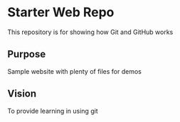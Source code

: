 # Starter Web Repo

This repository is for showing how Git and GitHub works

## Purpose

Sample website with plenty of files for demos


## Vision
To provide learning in using git